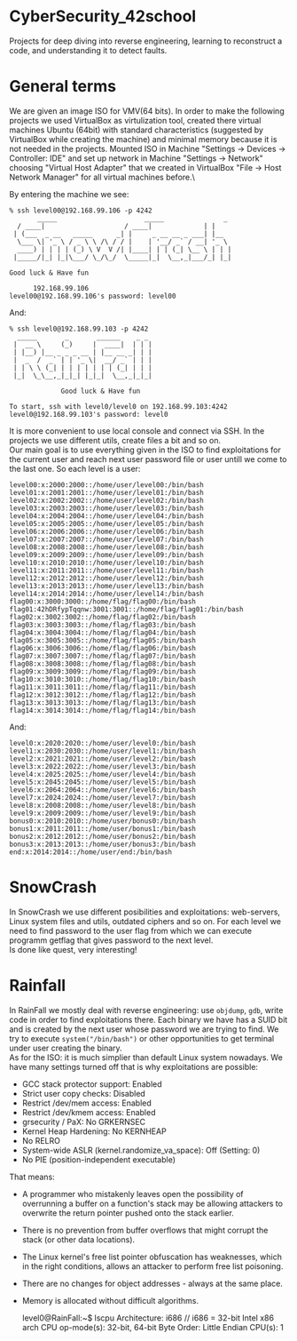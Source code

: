 # CyberSecurity_42school
Projects for deep diving into reverse engineering, learning to reconstruct a code, and understanding it to detect faults.

# General terms
We are given an image ISO for VMV(64 bits). In order to make the following projects we used VirtualBox as virtulization tool, created there virtual machines Ubuntu (64bit) with standard characteristics (suggested by VirtualBox while creating the machine) and minimal memory because it is not needed in the projects. Mounted ISO in Machine "Settings -> Devices -> Controller: IDE" and set up network in Machine "Settings -> Network" choosing "Virtual Host Adapter" that we created in VirtualBox "File -> Host Network Manager" for all virtual machines before.\

By entering the machine we see:

	% ssh level00@192.168.99.106 -p 4242
		   _____                      _____               _
	  / ____|                    / ____|             | |
	 | (___  _ __   _____      _| |     _ __ __ _ ___| |__
	  \___ \| '_ \ / _ \ \ /\ / / |    | '__/ _` / __| '_ \
	  ____) | | | | (_) \ V  V /| |____| | | (_| \__ \ | | |
	 |_____/|_| |_|\___/ \_/\_/  \_____|_|  \__,_|___/_| |_|

  	Good luck & Have fun

          192.168.99.106
	level00@192.168.99.106's password: level00

And:


	% ssh level0@192.168.99.103 -p 4242
	  _____       _       ______    _ _
	 |  __ \     (_)     |  ____|  | | |
	 | |__) |__ _ _ _ __ | |__ __ _| | |
	 |  _  /  _` | | '_ \|  __/ _` | | |
	 | | \ \ (_| | | | | | | | (_| | | |
	 |_|  \_\__,_|_|_| |_|_|  \__,_|_|_|

                 Good luck & Have fun

  	To start, ssh with level0/level0 on 192.168.99.103:4242
	level0@192.168.99.103's password: level0

It is more convenient to use local console and connect via SSH. In the projects we use different utils, create files a bit and so on.\
Our main goal is to use everything given in the ISO to find exploitations for the current user and reach next user password file or user untill we come to the last one. So each level is a user:

	level00:x:2000:2000::/home/user/level00:/bin/bash
	level01:x:2001:2001::/home/user/level01:/bin/bash
	level02:x:2002:2002::/home/user/level02:/bin/bash
	level03:x:2003:2003::/home/user/level03:/bin/bash
	level04:x:2004:2004::/home/user/level04:/bin/bash
	level05:x:2005:2005::/home/user/level05:/bin/bash
	level06:x:2006:2006::/home/user/level06:/bin/bash
	level07:x:2007:2007::/home/user/level07:/bin/bash
	level08:x:2008:2008::/home/user/level08:/bin/bash
	level09:x:2009:2009::/home/user/level09:/bin/bash
	level10:x:2010:2010::/home/user/level10:/bin/bash
	level11:x:2011:2011::/home/user/level11:/bin/bash
	level12:x:2012:2012::/home/user/level12:/bin/bash
	level13:x:2013:2013::/home/user/level13:/bin/bash
	level14:x:2014:2014::/home/user/level14:/bin/bash
	flag00:x:3000:3000::/home/flag/flag00:/bin/bash
	flag01:42hDRfypTqqnw:3001:3001::/home/flag/flag01:/bin/bash
	flag02:x:3002:3002::/home/flag/flag02:/bin/bash
	flag03:x:3003:3003::/home/flag/flag03:/bin/bash
	flag04:x:3004:3004::/home/flag/flag04:/bin/bash
	flag05:x:3005:3005::/home/flag/flag05:/bin/bash
	flag06:x:3006:3006::/home/flag/flag06:/bin/bash
	flag07:x:3007:3007::/home/flag/flag07:/bin/bash
	flag08:x:3008:3008::/home/flag/flag08:/bin/bash
	flag09:x:3009:3009::/home/flag/flag09:/bin/bash
	flag10:x:3010:3010::/home/flag/flag10:/bin/bash
	flag11:x:3011:3011::/home/flag/flag11:/bin/bash
	flag12:x:3012:3012::/home/flag/flag12:/bin/bash
	flag13:x:3013:3013::/home/flag/flag13:/bin/bash
	flag14:x:3014:3014::/home/flag/flag14:/bin/bash

And:

	level0:x:2020:2020::/home/user/level0:/bin/bash
	level1:x:2030:2030::/home/user/level1:/bin/bash
	level2:x:2021:2021::/home/user/level2:/bin/bash
	level3:x:2022:2022::/home/user/level3:/bin/bash
	level4:x:2025:2025::/home/user/level4:/bin/bash
	level5:x:2045:2045::/home/user/level5:/bin/bash
	level6:x:2064:2064::/home/user/level6:/bin/bash
	level7:x:2024:2024::/home/user/level7:/bin/bash
	level8:x:2008:2008::/home/user/level8:/bin/bash
	level9:x:2009:2009::/home/user/level9:/bin/bash
	bonus0:x:2010:2010::/home/user/bonus0:/bin/bash
	bonus1:x:2011:2011::/home/user/bonus1:/bin/bash
	bonus2:x:2012:2012::/home/user/bonus2:/bin/bash
	bonus3:x:2013:2013::/home/user/bonus3:/bin/bash
	end:x:2014:2014::/home/user/end:/bin/bash

# SnowCrash
In SnowCrash we use different posibilities and exploitations: web-servers, Linux system files and utils, outdated ciphers and so on. For each level we need to find password to the user flag from which we can execute programm getflag that gives password to the next level.\
Is done like quest, very interesting!

# Rainfall
In RainFall we mostly deal with reverse engineering: use `objdump`, `gdb`, write code in order to find exploitations there. Each binary we have has a SUID bit and is created by the next user whose password we are trying to find. We try to execute `system("/bin/bash")` or other opportunities to get terminal under user creating the binary.\
As for the ISO: it is much simplier than default Linux system nowadays. We have many settings turned off that is why exploitations are possible:
* GCC stack protector support:            Enabled
* Strict user copy checks:                Disabled
* Restrict /dev/mem access:               Enabled
* Restrict /dev/kmem access:              Enabled
* grsecurity / PaX: No GRKERNSEC
* Kernel Heap Hardening: No KERNHEAP
* No RELRO
* System-wide ASLR (kernel.randomize_va_space): Off (Setting: 0)
* No PIE (position-independent executable)

That means:
* A programmer who mistakenly leaves open the possibility of overrunning a buffer on a function's stack may be allowing attackers to overwrite the return pointer pushed onto the stack earlier.
* There is no prevention from buffer overflows that might corrupt the stack (or other data locations).
* The Linux kernel's free list pointer obfuscation has weaknesses, which in the right conditions, allows an attacker to perform free list poisoning.
* There are no changes for object addresses - always at the same place.
* Memory is allocated without difficult algorithms.

	level0@RainFall:~$ lscpu
	Architecture:          i686 // i686 = 32-bit Intel x86 arch
	CPU op-mode(s):        32-bit, 64-bit
	Byte Order:            Little Endian
	CPU(s):                1
